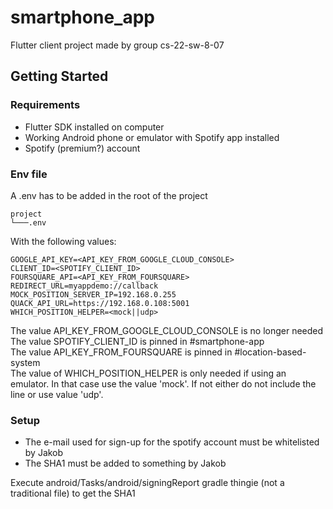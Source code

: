 # smartphone_app

Flutter client project made by group cs-22-sw-8-07

## Getting Started

### Requirements

- Flutter SDK installed on computer
- Working Android phone or emulator with Spotify app installed
- Spotify (premium?) account

### Env file

A .env has to be added in the root of the project

```
project
└───.env
```

With the following values:

```
GOOGLE_API_KEY=<API_KEY_FROM_GOOGLE_CLOUD_CONSOLE>
CLIENT_ID=<SPOTIFY_CLIENT_ID>
FOURSQUARE_API=<API_KEY_FROM_FOURSQUARE>
REDIRECT_URL=myappdemo://callback
MOCK_POSITION_SERVER_IP=192.168.0.255
QUACK_API_URL=https://192.168.0.108:5001
WHICH_POSITION_HELPER=<mock||udp>
```

The value API_KEY_FROM_GOOGLE_CLOUD_CONSOLE is no longer needed  
The value SPOTIFY_CLIENT_ID is pinned in #smartphone-app  
The value API_KEY_FROM_FOURSQUARE is pinned in #location-based-system  
The value of WHICH_POSITION_HELPER is only needed if using an emulator.
In that case use the value 'mock'. If not either do not include the line or use value 'udp'.

### Setup

- The e-mail used for sign-up for the spotify account must be whitelisted by Jakob
- The SHA1 must be added to something by Jakob

Execute android/Tasks/android/signingReport gradle thingie (not a traditional file) to get the SHA1